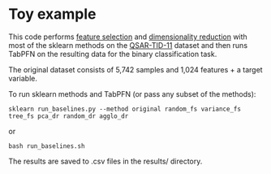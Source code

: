 # Toy example

This code performs [feature selection](https://scikit-learn.org/stable/modules/feature_selection.html) and [dimensionality reduction](https://scikit-learn.org/stable/modules/unsupervised_reduction.html) with most of the sklearn methods on the [QSAR-TID-11](https://www.openml.org/search?type=data&status=active&id=46953) dataset and then runs TabPFN on the resulting data for the binary classification task. 

The original dataset consists of 5,742 samples and 1,024 features + a target variable.

To run sklearn methods and TabPFN (or pass any subset of the methods):
```
sklearn run_baselines.py --method original random_fs variance_fs tree_fs pca_dr random_dr agglo_dr 
```
or
```
bash run_baselines.sh
```

The results are saved to .csv files in the results/ directory.